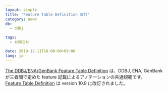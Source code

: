 ```yaml
---
layout: simple
title: 'Feature Table Definition 改訂'
category: news
db:
  - ddbj

tags:
  - お知らせ

date: 2019-12-11T16:00:00+09:00
lang: ja
---
```


<p><a href="/ddbj/full_index.html">The DDBJ/ENA/GenBank Feature Table Definition</a> は、DDBJ, ENA, GenBank が三者間で定めた feature 記載によるアノテーションの共通規範です。<br><a href="/ddbj/full_index.html">Feature Table Definition</a> は version 10.9 に改訂されました。</p>
